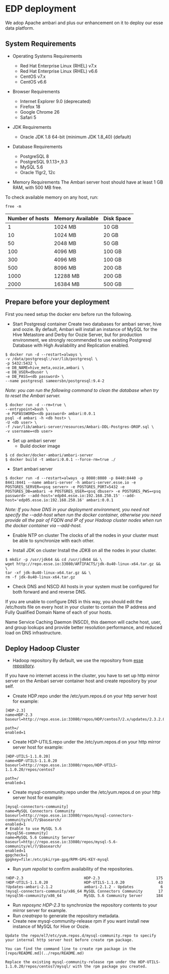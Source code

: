 # EDP deployment

We adop Apache ambari and plus our enhancement on it to deploy our esse data platform.

## System Requirements

* Operating Systems Requirements
  - Red Hat Enterprise Linux (RHEL) v7.x
  - Red Hat Enterprise Linux (RHEL) v6.6
  - CentOS v7.x
  - CentOS v6.6

* Browser Requirements
  - Internet Explorer 9.0 (deprecated)
  - Firefox 18
  - Google Chrome 26
  - Safari 5

* JDK Requirements
  - Oracle JDK 1.8 64-bit (minimum JDK 1.8_40) (default)

* Database Requirements
  - PostgreSQL 8
  - PostgreSQL 9.1.13+,9.3
  - MySQL 5.6
  - Oracle 11gr2, 12c

* Memory Requirements
The Ambari server host should have at least 1 GB RAM, with 500 MB free.

To check available memory on any host, run:
```
free -m
```

| Number of hosts | Memory Available | Disk Space |
|-----------------|------------------|------------|
| 1  | 1024 MB | 10 GB
| 10 | 1024 MB | 20 GB
| 50 | 2048 MB | 50 GB
| 100| 4096 MB |100 GB
| 300| 4096 MB |100 GB
| 500| 8096 MB |200 GB
|1000|12288 MB |200 GB
|2000|16384 MB |500 GB

## Prepare before your deployment

First you need setup the docker env before run the following.

* Start Postgresql container
Create two databases for ambari server, hive and oozie. By default, Ambari will install an instance of MySQL for the Hive Metastore and Derby for Oozie Server, but for production environment, we strongly recommended to use existing Postgresql Database with High Availability and Replication enabled.
```
$ docker run -d --restart=always \
-v /data/postgresql:/var/lib/postgresql \
-p 5432:5432 \
-e DB_NAME=hive_meta,oozie,ambari \
-e DB_USER=dbuser \
-e DB_PASS=<db password> \
--name postgresql sameersbn/postgresql:9.4-2
```

*Note: you can run the following command to clean the database when try to reset the Ambari server.*
```
$ docker run -d --rm=true \
--entrypoint=bash \
-e PGPASSWORD=<db password> ambari:0.0.1 
psql -d ambari -h <db host> \
-U <db user> \
-f /var/lib/ambari-server/resources/Ambari-DDL-Postgres-DROP.sql \
-v username=<db user>
```

* Set up ambari server
  - Build docker image
```
$ cd docker/docker-ambari/ambari-server
$ docker build -t ambari:0.0.1 --force-rm=true ./
```

  - Start ambari server
```
$ docker run -d --restart=always -p 8080:8080 -p 8440:8440 -p 8441:8441 --name ambari-server -h ambari-server.esse.io -e POSTGRES_SERVER=<psq server> -e POSTGRES_PORT=5432 -e POSTGRES_DB=ambari -e POSTGRES_USER=<psq dbuser> -e POSTGRES_PWS=<psq password> --add-host='edp04.esse.io:192.168.250.15' --add-host='edp05.esse.io:192.168.250.16' ambari:0.0.1
```
*Note: If you have DNS in your deployment environment, you need not specify the --add-host when run the docker container, otherwise you need provide all  the pair of FQDN and IP of your Hadoop cluster nodes when run the docker container via --add-host.*

* Enable NTP on cluster
The clocks of all the nodes in your cluster must be able to synchronize with each other.

* Install JDK on cluster
Install the JDK8 on all the nodes in your cluster.
```
$ mkdir -p /usr/jdk64 && cd /usr/jdk64 && \
wget http://repo.esse.io:33080/ARTIFACTS/jdk-8u40-linux-x64.tar.gz && \
tar -xf jdk-8u40-linux-x64.tar.gz && \
rm -f jdk-8u40-linux-x64.tar.gz
```

* Check DNS and NSCD
All hosts in your system must be configured for both forward and and reverse DNS.

If you are unable to configure DNS in this way, you should edit the /etc/hosts file on every host in your cluster to contain the IP address and Fully Qualified Domain Name of each of your hosts.

Name Service Caching Daemon (NSCD), this daemon will cache host, user, and group lookups and provide better resolution performance, and reduced load on DNS infrastructure.

## Deploy Hadoop Cluster

* Hadoop repository
By default, we use the repository from [esse repository](http://repo.esse.io:33080/repos).

If you have no internet access in the cluster, you have to set up http mirror server on the Ambari server container host and create repository by your self.
  - Create HDP.repo under the /etc/yum.repos.d on your http server host for example:
```
[HDP-2.3]
name=HDP-2.3
baseurl=http://repo.esse.io:33080/repos/HDP/centos7/2.x/updates/2.3.2.0

path=/
enabled=1
```

  - Create HDP-UTILS.repo under the /etc/yum.repos.d on your http mirror server host for example:
```
[HDP-UTILS-1.1.0.20]
name=HDP-UTILS-1.1.0.20
baseurl=http://repo.esse.io:33080/repos/HDP-UTILS-1.1.0.20/repos/centos7

path=/
enabled=1
```

  - Create mysql-community.repo under the /etc/yum.repos.d on your http server host for example:
```
[mysql-connectors-community]
name=MySQL Connectors Community
baseurl=http://repo.esse.io:33080/repos/mysql-connectors-community/el/7/$basearch/
enabled=1
# Enable to use MySQL 5.6
[mysql56-community]
name=MySQL 5.6 Community Server
baseurl=http://repo.esse.io:33080/repos/mysql-5.6-community/el/7/$basearch/
enabled=1
gpgcheck=1
gpgkey=file:/etc/pki/rpm-gpg/RPM-GPG-KEY-mysql
```

  - Run *yum repolist* to confirm availability of the repositories.
```
!HDP-2.3                           HDP-2.3                         175
!HDP-UTILS-1.1.0.20                HDP-UTILS-1.1.0.20               43
!Updates-ambari-2.1.2              ambari-2.1.2 - Updates            6
!mysql-connectors-community/x86_64 MySQL Connectors Community       17
!mysql56-community/x86_64          MySQL 5.6 Community Server      184
```

  - Run *reposync HDP-2.3* to synchronize the repository contents to your mirror server for example.
  - Run *creatrepo <repo location>* to generate the repository metadata.
  - Create new mysql-community-release rpm if you want install new instance of MySQL for Hive or Oozie.
```
Update the repo/el7/etc/yum.repos.d/mysql-community.repo to specify your internal http server host before create rpm package.

You can find the command line to create rpm package in the [repo/README.md](../repo/README.md)
```

```
Replace the existing mysql-community-release rpm under the HDP-UTILS-1.1.0.20/repos/centos7/mysql/ with the rpm package you created.
```

